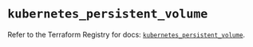 # `kubernetes_persistent_volume`

Refer to the Terraform Registry for docs: [`kubernetes_persistent_volume`](https://registry.terraform.io/providers/hashicorp/kubernetes/2.35.1/docs/resources/persistent_volume).
